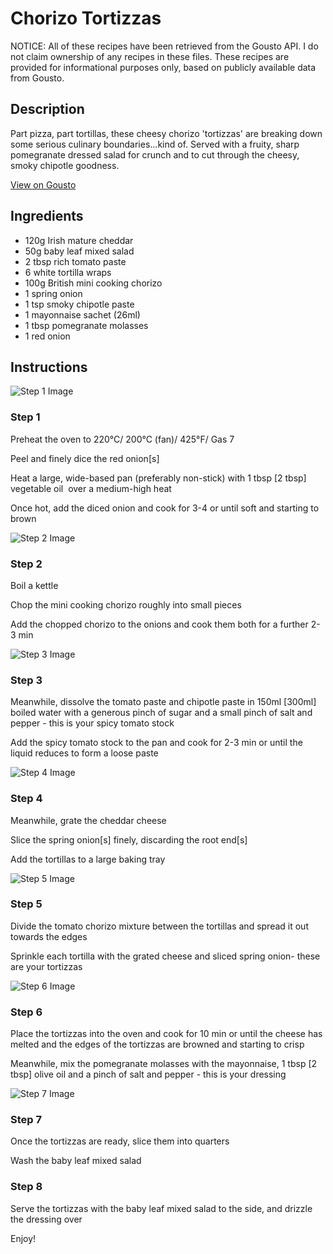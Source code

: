 # Chorizo Tortizzas

NOTICE: All of these recipes have been retrieved from the Gousto API. I do not claim ownership of any recipes in these files. These recipes are provided for informational purposes only, based on publicly available data from Gousto.

## Description

Part pizza, part tortillas, these cheesy chorizo 'tortizzas' are breaking down some serious culinary boundaries...kind of. Served with a fruity, sharp pomegranate dressed salad for crunch and to cut through the cheesy, smoky chipotle goodness. 

[View on Gousto](https://www.gousto.co.uk/recipes/cookbook/chorizo-tortizzas)

## Ingredients

- 120g Irish mature cheddar 
- 50g baby leaf mixed salad
- 2 tbsp rich tomato paste
- 6 white tortilla wraps 
- 100g British mini cooking chorizo
- 1 spring onion
- 1 tsp smoky chipotle paste
- 1 mayonnaise sachet (26ml)
- 1 tbsp pomegranate molasses 
- 1 red onion 

## Instructions

![Step 1 Image](https://production-media.gousto.co.uk/cms/recipe-step-image/693.-step-1-x200.jpg)

### Step 1

Preheat the oven to 220&deg;C/ 200&deg;C (fan)/ 425&deg;F/ Gas 7


Peel and finely dice the red&nbsp;onion<span class="text-danger">[s]</span>


Heat a large, wide-based pan (preferably non-stick) with 1 tbsp <span class="text-danger">[2 tbsp]</span> vegetable oil&nbsp; over a medium-high heat&nbsp;


Once hot, add the diced&nbsp;onion and cook for 3-4 or until soft and starting to brown

![Step 2 Image](https://production-media.gousto.co.uk/cms/recipe-step-image/693.-step-2-x200.jpg)

### Step 2

Boil a kettle


Chop the mini cooking&nbsp;chorizo roughly into small pieces


Add the&nbsp;chopped chorizo to the onions and cook them both for a further 2-3 min

![Step 3 Image](https://production-media.gousto.co.uk/cms/recipe-step-image/693.-step-3-x200.jpg)

### Step 3

Meanwhile, dissolve the&nbsp;tomato paste and chipotle paste in 150ml <span class="text-danger">[300ml] </span>boiled water with a generous pinch of sugar and a small pinch of salt and pepper - this is your spicy tomato stock


Add the spicy tomato stock to the pan and cook for 2-3 min or until the liquid reduces to form a loose paste

![Step 4 Image](https://production-media.gousto.co.uk/cms/recipe-step-image/693.-step-4-x200.jpg)

### Step 4

Meanwhile, grate the cheddar&nbsp;cheese


Slice the spring onion<span class="text-danger">[s]</span> finely, discarding the root end<span class="text-danger">[s]</span>


Add the tortillas to a large baking tray

![Step 5 Image](https://production-media.gousto.co.uk/cms/recipe-step-image/693.-step-5-x200.jpg)

### Step 5

Divide the tomato chorizo mixture between the tortillas and spread it out towards the edges


Sprinkle each tortilla with the&nbsp;grated cheese and sliced&nbsp;spring onion- these are your tortizzas

![Step 6 Image](https://production-media.gousto.co.uk/cms/recipe-step-image/693.-step-6-x200.jpg)

### Step 6

Place the tortizzas into the oven and cook for 10 min or until the cheese has melted and the edges of the tortizzas are browned and starting to crisp


Meanwhile, mix the pomegranate molasses with the mayonnaise, 1 tbsp <span class="text-danger">[2 tbsp]</span> olive oil and a pinch of salt and pepper - this is your dressing

![Step 7 Image](https://production-media.gousto.co.uk/cms/recipe-step-image/693.-step-7-x200.jpg)

### Step 7

Once the tortizzas are ready, slice them into quarters&nbsp;


Wash the baby leaf mixed salad

### Step 8

Serve the tortizzas&nbsp;with the baby leaf mixed salad to the side, and drizzle the dressing over


Enjoy!

